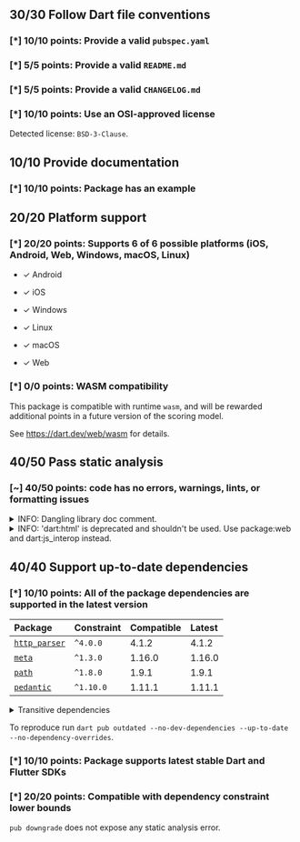 ## 30/30 Follow Dart file conventions

### [*] 10/10 points: Provide a valid `pubspec.yaml`

### [*] 5/5 points: Provide a valid `README.md`

### [*] 5/5 points: Provide a valid `CHANGELOG.md`

### [*] 10/10 points: Use an OSI-approved license

Detected license: `BSD-3-Clause`.


## 10/10 Provide documentation

### [*] 10/10 points: Package has an example


## 20/20 Platform support

### [*] 20/20 points: Supports 6 of 6 possible platforms (**iOS**, **Android**, **Web**, **Windows**, **macOS**, **Linux**)

* ✓ Android

* ✓ iOS

* ✓ Windows

* ✓ Linux

* ✓ macOS

* ✓ Web

### [*] 0/0 points: WASM compatibility

This package is compatible with runtime `wasm`, and will be rewarded additional points in a future version of the scoring model.

See https://dart.dev/web/wasm for details.


## 40/50 Pass static analysis

### [~] 40/50 points: code has no errors, warnings, lints, or formatting issues

<details>
<summary>
INFO: Dangling library doc comment.
</summary>

`lib/http.dart:5:1`

```
  ╷
5 │ /// A composable, [Future]-based library for making HTTP requests.
  │ ^^^^^^^^^^^^^^^^^^^^^^^^^^^^^^^^^^^^^^^^^^^^^^^^^^^^^^^^^^^^^^^^^^
  ╵
```

To reproduce make sure you are using the [lints_core](https://pub.dev/packages/lints) and run `dart analyze lib/http.dart`
</details>

<details>
<summary>
INFO: 'dart:html' is deprecated and shouldn't be used. Use package:web and dart:js_interop instead.
</summary>

`lib/src/browser_client.dart:6:1`

```
  ╷
6 │ import 'dart:html';
  │ ^^^^^^^^^^^^^^^^^^^
  ╵
```

To reproduce make sure you are using the [lints_core](https://pub.dev/packages/lints) and run `dart analyze lib/src/browser_client.dart`
</details>


## 40/40 Support up-to-date dependencies

### [*] 10/10 points: All of the package dependencies are supported in the latest version

|Package|Constraint|Compatible|Latest|
|:-|:-|:-|:-|
|[`http_parser`]|`^4.0.0`|4.1.2|4.1.2|
|[`meta`]|`^1.3.0`|1.16.0|1.16.0|
|[`path`]|`^1.8.0`|1.9.1|1.9.1|
|[`pedantic`]|`^1.10.0`|1.11.1|1.11.1|

<details><summary>Transitive dependencies</summary>

|Package|Constraint|Compatible|Latest|
|:-|:-|:-|:-|
|[`collection`]|-|1.19.1|1.19.1|
|[`source_span`]|-|1.10.1|1.10.1|
|[`string_scanner`]|-|1.4.1|1.4.1|
|[`term_glyph`]|-|1.2.2|1.2.2|
|[`typed_data`]|-|1.4.0|1.4.0|
</details>

To reproduce run `dart pub outdated --no-dev-dependencies --up-to-date --no-dependency-overrides`.

[`http_parser`]: https://pub.dev/packages/http_parser
[`meta`]: https://pub.dev/packages/meta
[`path`]: https://pub.dev/packages/path
[`pedantic`]: https://pub.dev/packages/pedantic
[`collection`]: https://pub.dev/packages/collection
[`source_span`]: https://pub.dev/packages/source_span
[`string_scanner`]: https://pub.dev/packages/string_scanner
[`term_glyph`]: https://pub.dev/packages/term_glyph
[`typed_data`]: https://pub.dev/packages/typed_data

### [*] 10/10 points: Package supports latest stable Dart and Flutter SDKs

### [*] 20/20 points: Compatible with dependency constraint lower bounds

`pub downgrade` does not expose any static analysis error.
